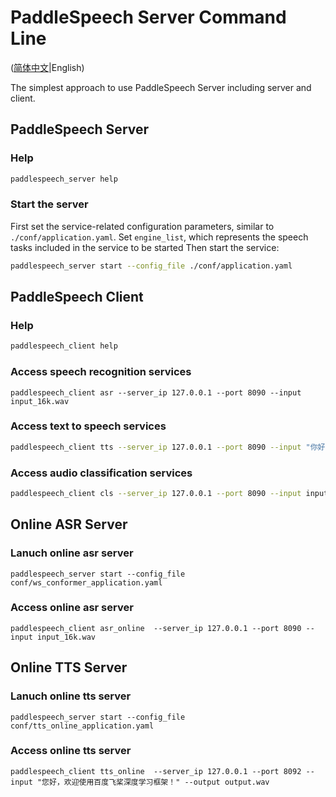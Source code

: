 # PaddleSpeech Server Command Line

([简体中文](./README_cn.md)|English)

 The simplest approach to use PaddleSpeech Server including server and client.

 ## PaddleSpeech Server
 ### Help
 ```bash
 paddlespeech_server help
 ```
 ### Start the server
 First set the service-related configuration parameters, similar to `./conf/application.yaml`. Set `engine_list`, which represents the speech tasks included in the service to be started
 Then start the service:
 ```bash
 paddlespeech_server start --config_file ./conf/application.yaml
 ```

 ## PaddleSpeech Client
 ### Help
 ```bash
 paddlespeech_client help
 ```
 ### Access speech recognition services 
 ```
 paddlespeech_client asr --server_ip 127.0.0.1 --port 8090 --input input_16k.wav
 ```
 
 ### Access text to speech services
 ```bash
 paddlespeech_client tts --server_ip 127.0.0.1 --port 8090 --input "你好，欢迎使用百度飞桨深度学习框架！" --output output.wav
 ```
 
 ### Access audio classification services
 ```bash
 paddlespeech_client cls --server_ip 127.0.0.1 --port 8090 --input input.wav
 ```

 ## Online ASR Server

### Lanuch online asr server
```
paddlespeech_server start --config_file conf/ws_conformer_application.yaml
```

### Access online asr server

```
paddlespeech_client asr_online  --server_ip 127.0.0.1 --port 8090 --input input_16k.wav
```

## Online TTS Server

### Lanuch online tts server
```
paddlespeech_server start --config_file conf/tts_online_application.yaml
```

### Access online tts server

```
paddlespeech_client tts_online  --server_ip 127.0.0.1 --port 8092 --input "您好，欢迎使用百度飞桨深度学习框架！" --output output.wav
```
